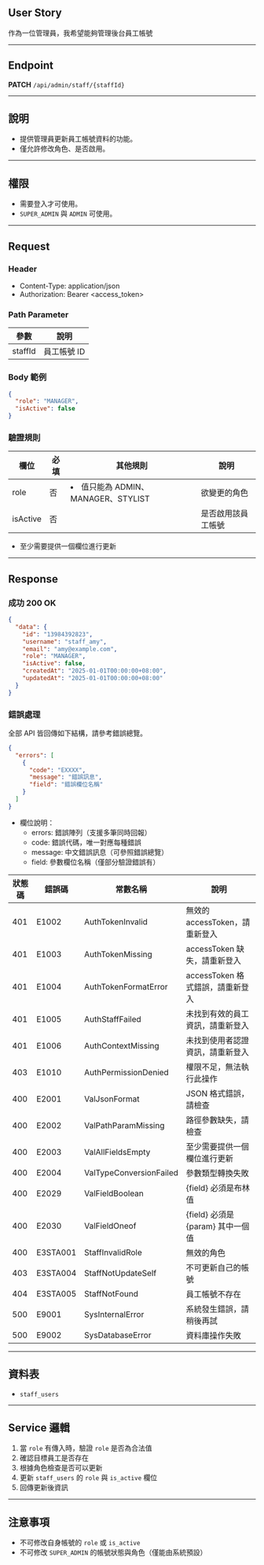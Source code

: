 ## User Story

作為一位管理員，我希望能夠管理後台員工帳號

---

## Endpoint

**PATCH** `/api/admin/staff/{staffId}`

---

## 說明

- 提供管理員更新員工帳號資料的功能。
- 僅允許修改角色、是否啟用。

---

## 權限

- 需要登入才可使用。
- `SUPER_ADMIN` 與 `ADMIN` 可使用。

---

## Request

### Header

- Content-Type: application/json
- Authorization: Bearer <access_token>

### Path Parameter

| 參數    | 說明        |
| ------- | ----------- |
| staffId | 員工帳號 ID |

### Body 範例

```json
{
  "role": "MANAGER",
  "isActive": false
}
```

### 驗證規則

| 欄位     | 必填 | 其他規則                             | 說明               |
| -------- | ---- | ------------------------------------ | ------------------ |
| role     | 否   | <li>值只能為 ADMIN、MANAGER、STYLIST | 欲變更的角色       |
| isActive | 否   |                                      | 是否啟用該員工帳號 |

- 至少需要提供一個欄位進行更新

---

## Response

### 成功 200 OK

```json
{
  "data": {
    "id": "13984392823",
    "username": "staff_amy",
    "email": "amy@example.com",
    "role": "MANAGER",
    "isActive": false,
    "createdAt": "2025-01-01T00:00:00+08:00",
    "updatedAt": "2025-01-01T00:00:00+08:00"
  }
}
```

### 錯誤處理

全部 API 皆回傳如下結構，請參考錯誤總覽。

```json
{
  "errors": [
    {
      "code": "EXXXX",
      "message": "錯誤訊息",
      "field": "錯誤欄位名稱"
    }
  ]
}
```

- 欄位說明：
  - errors: 錯誤陣列（支援多筆同時回報）
  - code: 錯誤代碼，唯一對應每種錯誤
  - message: 中文錯誤訊息（可參照錯誤總覽）
  - field: 參數欄位名稱（僅部分驗證錯誤有）

| 狀態碼 | 錯誤碼   | 常數名稱                | 說明                              |
| ------ | -------- | ----------------------- | --------------------------------- |
| 401    | E1002    | AuthTokenInvalid        | 無效的 accessToken，請重新登入    |
| 401    | E1003    | AuthTokenMissing        | accessToken 缺失，請重新登入      |
| 401    | E1004    | AuthTokenFormatError    | accessToken 格式錯誤，請重新登入  |
| 401    | E1005    | AuthStaffFailed         | 未找到有效的員工資訊，請重新登入  |
| 401    | E1006    | AuthContextMissing      | 未找到使用者認證資訊，請重新登入  |
| 403    | E1010    | AuthPermissionDenied    | 權限不足，無法執行此操作          |
| 400    | E2001    | ValJsonFormat           | JSON 格式錯誤，請檢查             |
| 400    | E2002    | ValPathParamMissing     | 路徑參數缺失，請檢查              |
| 400    | E2003    | ValAllFieldsEmpty       | 至少需要提供一個欄位進行更新      |
| 400    | E2004    | ValTypeConversionFailed | 參數類型轉換失敗                  |
| 400    | E2029    | ValFieldBoolean         | {field} 必須是布林值              |
| 400    | E2030    | ValFieldOneof           | {field} 必須是 {param} 其中一個值 |
| 400    | E3STA001 | StaffInvalidRole        | 無效的角色                        |
| 403    | E3STA004 | StaffNotUpdateSelf      | 不可更新自己的帳號                |
| 404    | E3STA005 | StaffNotFound           | 員工帳號不存在                    |
| 500    | E9001    | SysInternalError        | 系統發生錯誤，請稍後再試          |
| 500    | E9002    | SysDatabaseError        | 資料庫操作失敗                    |

---

## 資料表

- `staff_users`

---

## Service 邏輯

1. 當 `role` 有傳入時，驗證 `role` 是否為合法值
2. 確認目標員工是否存在
3. 根據角色檢查是否可以更新
4. 更新 `staff_users` 的 `role` 與 `is_active` 欄位
5. 回傳更新後資訊

---

## 注意事項

- 不可修改自身帳號的 `role` 或 `is_active`
- 不可修改 `SUPER_ADMIN` 的帳號狀態與角色（僅能由系統預設）

